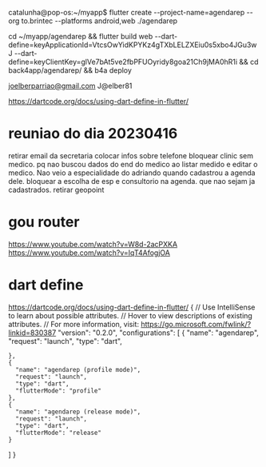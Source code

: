 catalunha@pop-os:~/myapp$ flutter create --project-name=agendarep --org to.brintec --platforms android,web ./agendarep

cd ~/myapp/agendarep && flutter build web --dart-define=keyApplicationId=VtcsOwYidKPYKz4gTXbLELZXEiu0s5xbo4JGu3wJ --dart-define=keyClientKey=glVe7bAt5ve2fbPFUOyridy8goa21Ch9jMA0hR1i  && cd back4app/agendarep/ && b4a deploy

joelberparriao@gmail.com
J@elber81

https://dartcode.org/docs/using-dart-define-in-flutter/

# reuniao do dia 20230416
retirar email da secretaria
colocar infos sobre telefone
bloquear clinic sem medico.
pq nao buscou dados do end do medico ao listar medido e editar o medico.
Nao veio a especialidade do adriando quando cadastrou a agenda dele.
bloquear a escolha de esp e consultorio na agenda. que nao sejam ja cadastrados.
retirar geopoint



# gou router
https://www.youtube.com/watch?v=W8d-2acPXKA
https://www.youtube.com/watch?v=IqT4AfogjOA


# dart define
https://dartcode.org/docs/using-dart-define-in-flutter/
{
  // Use IntelliSense to learn about possible attributes.
  // Hover to view descriptions of existing attributes.
  // For more information, visit: https://go.microsoft.com/fwlink/?linkid=830387
  "version": "0.2.0",
  "configurations": [
    {
      "name": "agendarep",
      "request": "launch",
      "type": "dart",
      
    },
    {
      "name": "agendarep (profile mode)",
      "request": "launch",
      "type": "dart",
      "flutterMode": "profile"
    },
    {
      "name": "agendarep (release mode)",
      "request": "launch",
      "type": "dart",
      "flutterMode": "release"
    }
  ]
}